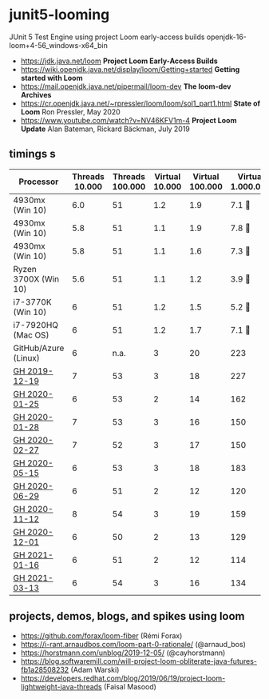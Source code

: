 # junit5-looming
JUnit 5 Test Engine using project Loom early-access builds
 openjdk-16-loom+4-56_windows-x64_bin
- https://jdk.java.net/loom **Project Loom Early-Access Builds**
- https://wiki.openjdk.java.net/display/loom/Getting+started **Getting started with Loom**
- https://mail.openjdk.java.net/pipermail/loom-dev **The loom-dev Archives**
- https://cr.openjdk.java.net/~rpressler/loom/loom/sol1_part1.html **State of Loom** Ron Pressler, May 2020
- https://www.youtube.com/watch?v=NV46KFV1m-4 **Project Loom Update** Alan Bateman, Rickard Bäckman, July 2019

## timings s

| Processor              | Threads 10.000 | Threads 100.000 | Virtual 10.000 | Virtual 100.000 | Virtual 1.000.000 |
|----------------------- |----------------|-----------------|----------------|-----------------|-------------------|
|      4930mx (Win 10)   | 6.0            | 51              | 1.2            | 1.9             | 7.1 :rocket:      |
|      4930mx (Win 10)   | 5.8            | 51              | 1.1            | 1.9             | 7.8 :rocket:      |
|      4930mx (Win 10)   | 5.8            | 51              | 1.1            | 1.6             | 7.3 :rocket:      |
| Ryzen 3700X (Win 10)   | 5.6            | 51              | 1.1            | 1.2             | 3.9 :rocket:      |
| i7-3770K (Win 10)      | 6              | 51              | 1.2            | 1.5             | 5.2 :rocket:      |
| i7-7920HQ (Mac OS)     | 6              | 51              | 1.2            | 1.7             | 7.1 :rocket:      |
| GitHub/Azure (Linux)   | 6              | n.a.            | 3              | 20              | 223               |
| [GH 2019-12-19]        | 7              | 53              | 3              | 18              | 227               |
| [GH 2020-01-25]        | 6              | 53              | 2              | 14              | 162               |
| [GH 2020-01-28]        | 7              | 53              | 3              | 16              | 150               |
| [GH 2020-02-27]        | 7              | 52              | 3              | 17              | 150               |
| [GH 2020-05-15]        | 6              | 53              | 3              | 18              | 183               |
| [GH 2020-06-29]        | 6              | 51              | 2              | 12              | 120               |
| [GH 2020-11-12]        | 8              | 54              | 3              | 19              | 159               |
| [GH 2020-12-01]        | 6              | 50              | 2              | 13              | 129               |
| [GH 2021-01-16]        | 6              | 51              | 2              | 12              | 114               |
| [GH 2021-03-13]        | 6              | 54              | 3              | 16              | 134               |

## projects, demos, blogs, and spikes using loom

- https://github.com/forax/loom-fiber (Rémi Forax)
- https://i-rant.arnaudbos.com/loom-part-0-rationale/ (@arnaud_bos)
- https://horstmann.com/unblog/2019-12-05/ (@cayhorstmann)
- https://blog.softwaremill.com/will-project-loom-obliterate-java-futures-fb1a28508232 (Adam Warski)
- https://developers.redhat.com/blog/2019/06/19/project-loom-lightweight-java-threads (Faisal Masood)


[GH 2019-12-19]: https://github.com/sormuras/junit5-looming/runs/356277420
[GH 2020-01-25]: https://github.com/sormuras/junit5-looming/runs/408878572
[GH 2020-01-28]: https://github.com/sormuras/junit5-looming/runs/412758929
[GH 2020-02-27]: https://github.com/sormuras/junit5-looming/runs/471973940
[GH 2020-05-15]: https://github.com/sormuras/junit5-looming/runs/678623328
[GH 2020-06-29]: https://github.com/sormuras/junit5-looming/runs/818706426
[GH 2020-11-12]: https://github.com/sormuras/junit5-looming/runs/1389153831
[GH 2020-12-01]: https://github.com/sormuras/junit5-looming/runs/1479126987
[GH 2021-01-16]: https://github.com/sormuras/junit5-looming/runs/1713243492
[GH 2021-03-13]: https://github.com/sormuras/junit5-looming/actions/runs/649501139
